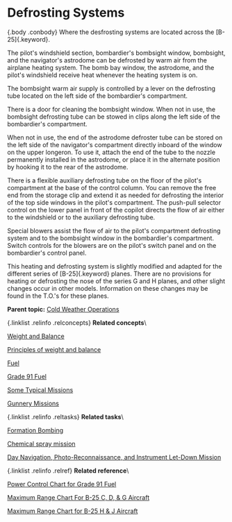 
Defrosting Systems
==================

 {.body .conbody}
Where the desfrosting systems are located across the [B-25]{.keyword}.

The pilot\'s windshield section, bombardier\'s bombsight window,
bombsight, and the navigator\'s astrodome can be defrosted by warm air
from the airplane heating system. The bomb bay window, the astrodome,
and the pilot\'s windshield receive heat whenever the heating system is
on.

The bombsight warm air supply is controlled by a lever on the defrosting
tube located on the left side of the bombardier\'s compartment.

There is a door for cleaning the bombsight window. When not in use, the
bombsight defrosting tube can be stowed in clips along the left side of
the bombardier\'s compartment.

When not in use, the end of the astrodome defroster tube can be stored
on the left side of the navigator\'s compartment directly inboard of the
window on the upper longeron. To use it, attach the end of the tube to
the nozzle permanently installed in the astrodome, or place it in the
alternate position by hooking it to the rear of the astrodome.

There is a flexible auxiliary defrosting tube on the floor of the
pilot\'s compartment at the base of the control column. You can remove
the free end from the storage clip and extend it as needed for
defrosting the interior of the top side windows in the pilot\'s
compartment. The push-pull selector control on the lower panel in front
of the copilot directs the flow of air either to the windshield or to
the auxiliary defrosting tube.

Special blowers assist the flow of air to the pilot\'s compartment
defrosting system and to the bombsight window in the bombardier\'s
compartment. Switch controls for the blowers are on the pilot\'s switch
panel and on the bombardier\'s control panel.

This heating and defrosting system is slightly modified and adapted for
the different series of [B-25]{.keyword} planes. There are no provisions
for heating or defrosting the nose of the series G and H planes, and
other slight changes occur in other models. Information on these changes
may be found in the T.O.\'s for these planes.




**Parent topic:** [Cold Weather
Operations](../mdita/cold_weather_operations.md "Cold weather operations bring visions of long arctic nights, glaciers, Eskimos, and stories you have heard of the Far North.")



 {.linklist .relinfo .relconcepts}
**Related concepts**\

<div>

[Weight and
Balance](../mdita/WeightAndBalance.md "The day when a pilot flew by guesswork is past. One by one the decisions that were made by intuition, hunches, and guesswork have been taken over by an orderly system based on knowledge and understanding. Invariably this has resulted in greater safety and operating efficiency.")

</div>

<div>

[Principles of weight and
balance](../mdita/PrinciplesOfWeightAndBalance.md "Understanding proper balance and the center of gravity of a B-25, and how to correctly determine the total weight and its distribution on board the aircraft.")

</div>

<div>

[Fuel](../mdita/fuel.md "Information on the fuel required for the B-25, and how to determine the maximum flight range for the aircraft under different conditions.")

</div>

<div>

[Grade 91
Fuel](../mdita/grade_91_fuel.md "With our entry into World War II, and our operations on fighting fronts the length and breadth of the world, it became apparent that we could not produce high-octane fuels quickly enough to meet the demand.")

</div>

<div>

[Some Typical
Missions](../mdita/some_typical_missions.md "The types of practice missions you can expect when learning the B-25.")

</div>

<div>

[Gunnery
Missions](../mdita/gunnery_missions.md "In this and all ensuing gunnery missions when both ground and water targets are used, extreme care must be exercised to see that the field of fire is clear of other planes.")

</div>


 {.linklist .relinfo .reltasks}
**Related tasks**\

<div>

[Formation
Bombing](../mdita/formation_bombing.md "This is a day, 6-ship formation bombing mission.")

</div>

<div>

[Chemical spray
mission](../mdita/ChemicalSprayMission.md "Background and expectations on the chemical spray missions.")

</div>

<div>

[Day Navigation, Photo-Reconnaissance, and Instrument Let-Down
Mission](../mdita/day_navigation_photo_reconnaissance_and_instrument_let_down_mission.md "How this mission works and what's expected of every crew member.")

</div>


 {.linklist .relinfo .relref}
**Related reference**\

<div>

[Power Control Chart for Grade 91
Fuel](../mdita/power_control_chart_for_grade_91_fuel.md "What you can expect when flying the B-25 using Grade 91 fuel.")

</div>

<div>

[Maximum Range Chart For B-25 C, D, & G
Aircraft](../mdita/maximum_range_chart_for_b_25_c_d_and_g_aircraft.md "Information on the maximum range for the C, D, and G models of the B-25.")

</div>

<div>

[Maximum Range Chart for B-25 H & J
Aircraft](../mdita/maximum_range_chart_for_b_25_h_and_j_aircraft.md "Information on the maximum range for the H and J models of the B-25.")

</div>


